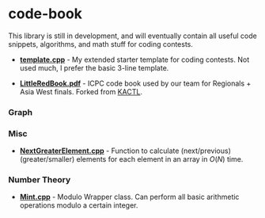 # code-book
This library is still in development, and will eventually contain all useful code snippets, algorithms, and math stuff for coding contests.

- **[template.cpp](template.cpp)** - My extended starter template for coding contests. Not used much, I prefer the basic 3-line template.

- **[LittleRedBook.pdf](LittleRedBook.pdf)** - ICPC code book used by our team for Regionals + Asia West finals. Forked from [KACTL](https://github.com/kth-competitive-programming/kactl).


### Graph

### Misc

- **[NextGreaterElement.cpp](misc/NextGreaterElement.cpp)** - Function to calculate (next/previous) (greater/smaller) elements for each element in an array in $O(N)$ time. 

### Number Theory

- **[Mint.cpp](number-theory/Mint.cpp)** - Modulo Wrapper class. Can perform all basic arithmetic operations modulo a certain integer.